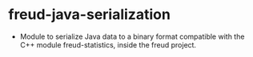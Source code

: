 # freud-java-serialization

- Module to serialize Java data to a binary format compatible with the C++ module freud-statistics, inside the freud project.
